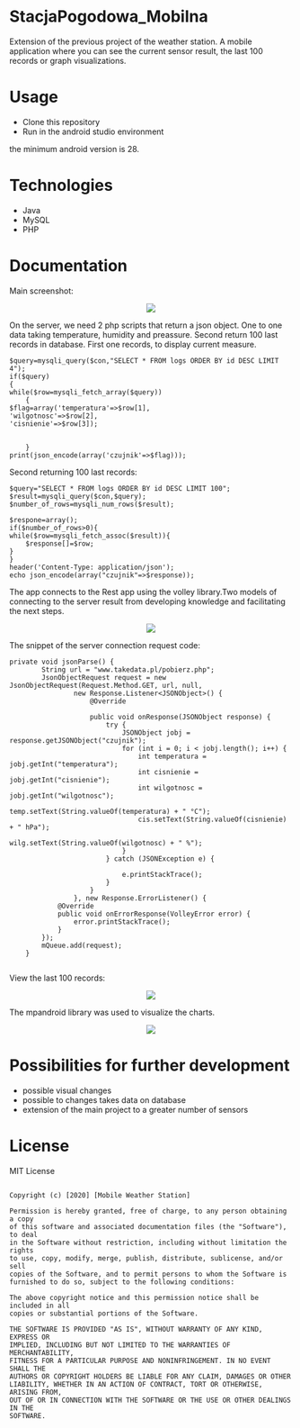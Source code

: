 # StacjaPogodowa_Mobilna
Extension of the previous project of the weather station. A mobile application where you can see the current sensor result, the last 100 records or graph visualizations.

# Usage
- Clone this repository
- Run in the android studio environment

the minimum android version is 28.

# Technologies

 - Java
 - MySQL
 - PHP
 

# Documentation
Main screenshot:
<p align="center">
  <img src="https://github.com/Marcin3232/StacjaPogodowa_Mobilna/blob/master/ImageToReadme/r1.PNG">
</p>

On the server, we need 2 php scripts that return a json object. One to one data taking temperature, humidity and preassure. Second return 100 last records in database.
First one records, to display current measure.


```
$query=mysqli_query($con,"SELECT * FROM logs ORDER BY id DESC LIMIT 4");
if($query)
{
while($row=mysqli_fetch_array($query))
	{
$flag=array('temperatura'=>$row[1],
'wilgotnosc'=>$row[2],
'cisnienie'=>$row[3]);


	}
print(json_encode(array('czujnik'=>$flag)));
```
Second returning 100 last records:

```
$query="SELECT * FROM logs ORDER BY id DESC LIMIT 100";
$result=mysqli_query($con,$query);
$number_of_rows=mysqli_num_rows($result);

$respone=array();
if($number_of_rows>0){
while($row=mysqli_fetch_assoc($result)){
    $response[]=$row;
}
}
header('Content-Type: application/json');
echo json_encode(array("czujnik"=>$response));
```
The app connects to the Rest app using the volley library.Two models of connecting to the server result from developing knowledge and facilitating the next steps. 

<p align="center">
  <img src="https://github.com/Marcin3232/StacjaPogodowa_Mobilna/blob/master/ImageToReadme/r2.PNG">
</p>

The snippet of the server connection request code:

```
private void jsonParse() {
        String url = "www.takedata.pl/pobierz.php";
        JsonObjectRequest request = new JsonObjectRequest(Request.Method.GET, url, null,
                new Response.Listener<JSONObject>() {
                    @Override

                    public void onResponse(JSONObject response) {
                        try {
                            JSONObject jobj = response.getJSONObject("czujnik");
                            for (int i = 0; i < jobj.length(); i++) {
                                int temperatura = jobj.getInt("temperatura");
                                int cisnienie = jobj.getInt("cisnienie");
                                int wilgotnosc = jobj.getInt("wilgotnosc");
                                temp.setText(String.valueOf(temperatura) + " °C");
                                cis.setText(String.valueOf(cisnienie) + " hPa");
                                wilg.setText(String.valueOf(wilgotnosc) + " %");
                            }
                        } catch (JSONException e) {

                            e.printStackTrace();
                        }
                    }
                }, new Response.ErrorListener() {
            @Override
            public void onErrorResponse(VolleyError error) {
                error.printStackTrace();
            }
        });
        mQueue.add(request);
    }
    
  ```
  View the last 100 records:
  
  <p align="center">
  <img src="https://github.com/Marcin3232/StacjaPogodowa_Mobilna/blob/master/ImageToReadme/r3.PNG">
</p>


The mpandroid library was used to visualize the charts.

  <p align="center">
  <img src="https://github.com/Marcin3232/StacjaPogodowa_Mobilna/blob/master/ImageToReadme/r4.PNG">
</p>

# Possibilities for further development

- possible visual changes
- possible to changes takes data on database
- extension of the main project to a greater number of sensors


# License
MIT License
```

Copyright (c) [2020] [Mobile Weather Station]

Permission is hereby granted, free of charge, to any person obtaining a copy
of this software and associated documentation files (the "Software"), to deal
in the Software without restriction, including without limitation the rights
to use, copy, modify, merge, publish, distribute, sublicense, and/or sell
copies of the Software, and to permit persons to whom the Software is
furnished to do so, subject to the following conditions:

The above copyright notice and this permission notice shall be included in all
copies or substantial portions of the Software.

THE SOFTWARE IS PROVIDED "AS IS", WITHOUT WARRANTY OF ANY KIND, EXPRESS OR
IMPLIED, INCLUDING BUT NOT LIMITED TO THE WARRANTIES OF MERCHANTABILITY,
FITNESS FOR A PARTICULAR PURPOSE AND NONINFRINGEMENT. IN NO EVENT SHALL THE
AUTHORS OR COPYRIGHT HOLDERS BE LIABLE FOR ANY CLAIM, DAMAGES OR OTHER
LIABILITY, WHETHER IN AN ACTION OF CONTRACT, TORT OR OTHERWISE, ARISING FROM,
OUT OF OR IN CONNECTION WITH THE SOFTWARE OR THE USE OR OTHER DEALINGS IN THE
SOFTWARE.

```


